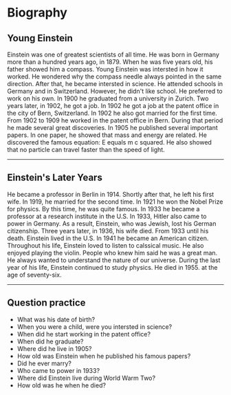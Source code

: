 # Biography

## Young Einstein

Einstein was one of greatest scientists of all time.
He was born in Germany more than a hundred years ago, in 1879.
When he was five years old, his father showed him a compass.
Young Einstein was intersted in how it worked.
He wondered why the compass needle always pointed in the same direction.
After that, he became intersted in science.
He attended schools in Germany and in Switzerland.
However, he didn't like school. He preferred to work on his own.
In 1900 he graduated from a university in Zurich.
Two years later, in 1902, he got a job.
In 1902 he got a job at the patent office in the city of Bern, Switzerland.
In 1902 he also got married for the first time.
From 1902 to 1909 he worked in the patent office in Bern.
During that period he made several great discoveries.
In 1905 he published several important papers.
In one paper, he showed that mass and energy are related.
He discovered the famous equation: E equals m c squared.
He also showed that no particle can travel faster than the speed of light.

---

## Einstein's Later Years

He became a professor in Berlin in 1914.
Shortly after that, he left his first wife.
In 1919, he married for the second time.
In 1921 he won the Nobel Prize for physics.
By this time, he was quite famous.
In 1933 he became a professor at a research institute in the U.S.
In 1933, Hitler also came to power in Germany.
As a result, Einstein, who was Jewish, lost his German citizenship.
Three years later, in 1936, his wife died.
From 1933 until his death. Einstein lived in the U.S.
In 1941 he became an American citizen.
Throughout his life, Einstein loved to listen to calssical music.
He also enjoyed playing the violin.
People who knew him said he was a great man.
He always wanted to understand the nature of our universe.
During the last year of his life, Einstein continued to study physics.
He died in 1955. at the age of seventy-six.

---

## Question practice

- What was his date of birth?
- When you were a child, were you intersted in science?
- When did he start working in the patent office?
- When did he graduate?
- Where did he live in 1905?
- How old was Einstein when he published his famous papers?
- Did he ever marry?
- Who came to power in 1933?
- Where did Einstein live during World Warm Two?
- How old was he when he died?
